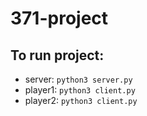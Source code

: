 # 371-project

## To run project:

- server: `python3 server.py`
- player1: `python3 client.py`
- player2: `python3 client.py`
